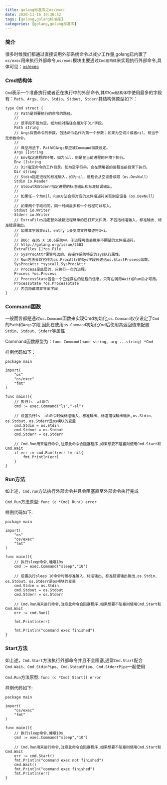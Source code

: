```yaml
---
title: golang标准库之os/exec
date: 2020-11-16 19:36:52
tags: [golang,golang标准库]
categories: [golang,golang标准库]
---
```


### 简介
很多时候我们都通过直接调用外部系统命令以减少工作量,golang已内置了`os/exec`用来执行外部命令,`os/exec`模块主要通过`Cmd结构体`来实现执行外部命令,具体可见：[os/exec](https://studygolang.com/pkgdoc)
### Cmd结构体
`Cmd`表示一个准备执行或者正在执行中的外部命令,其中`Cmd结构体`中使用最多的字段有：`Path`、`Args`、`Dir`、`Stdio`、`Stdout`、`Stderr`其结构体原型如下：

    type Cmd struct {
        // Path是将要执行的命令的路径。
        //
        // 该字段不能为空，如为相对路径会相对于Dir字段。
        Path string
        // Args保管命令的参数，包括命令名作为第一个参数；如果为空切片或者nil，相当于无参数命令。
        //
        // 典型用法下，Path和Args都应被Command函数设定。
        Args []string
        // Env指定进程的环境，如为nil，则是在当前进程的环境下执行。
        Env []string
        // Dir指定命令的工作目录。如为空字符串，会在调用者的进程当前目录下执行。
        Dir string
        // Stdin指定进程的标准输入，如为nil，进程会从空设备读取（os.DevNull）
        Stdin io.Reader
        // Stdout和Stderr指定进程的标准输出和标准错误输出。
        //
        // 如果任一个为nil，Run方法会将对应的文件描述符关联到空设备（os.DevNull）
        //
        // 如果两个字段相同，同一时间最多有一个线程可以写入。
        Stdout io.Writer
        Stderr io.Writer
        // ExtraFiles指定额外被新进程继承的已打开文件流，不包括标准输入、标准输出、标准错误输出。
        // 如果本字段非nil，entry i会变成文件描述符3+i。
        //
        // BUG: 在OS X 10.6系统中，子进程可能会继承不期望的文件描述符。
        // http://golang.org/issue/2603
        ExtraFiles []*os.File
        // SysProcAttr保管可选的、各操作系统特定的sys执行属性。
        // Run方法会将它作为os.ProcAttr的Sys字段传递给os.StartProcess函数。
        SysProcAttr *syscall.SysProcAttr
        // Process是底层的，只执行一次的进程。
        Process *os.Process
        // ProcessState包含一个已经存在的进程的信息，只有在调用Wait或Run后才可用。
        ProcessState *os.ProcessState
        // 内含隐藏或非导出字段
    }

### Command函数
一般而言都是通过`os.Command`函数来实现Cmd初始化,`os.Command`仅仅设定了`Cmd`的`Path`和`Args`字段,因此在使用`os.Command`初始化`Cmd`后使用其返回值来配置`Stdin`、`Stdout`、`Stderr`等属性

Command函数原型为：`func Command(name string, arg ...string) *Cmd`

样例代码如下：

    package main
    
    import(
        "os"
        "os/exec"
        "fmt"
    )

    func main(){
        // 执行ls -al命令
        cmd := exec.Command("ls","-al")

        // 设置执行ls -al命令时候标准输入、标准输出、标准错误输出输出,os.Stdin、os.Stdout、os.Stderr是os模块的变量
        cmd.Stdin = os.Stdin
        cmd.Stdout = os.Stdout
        cmd.Stderr = os.Stderr

        // Cmd.Run用来运行命令,注意此命令会阻塞程序,如果想要不阻塞则使用Cmd.Start和Cmd.Wait
        if err := cmd.Run();err != nil{
            fmt.Println(err)
        }
    }

### Run方法
如上述，`Cmd.run`方法执行外部命令并且会阻塞直至外部命令执行完成

`Cmd.Run`方法原型: `func (c *Cmd) Run() error`

样例代码如下:

    package main
    
    import(
        "os"
        "os/exec"
        "fmt"
    )

    func main(){
        // 执行sleep命令,睡眠10s
        cmd := exec.Command("sleep","10")

        // 设置执行sleep 10命令时候标准输入、标准输出、标准错误输出输出,os.Stdin、os.Stdout、os.Stderr是os模块的变量
        cmd.Stdin = os.Stdin
        cmd.Stdout = os.Stdout
        cmd.Stderr = os.Stderr

        // Cmd.Run用来运行命令,注意此命令会阻塞程序,如果想要不阻塞则使用Cmd.Start和Cmd.Wait
        err := cmd.Run()

        fmt.Println(err)

        fmt.Println("command exec finished")
    }

### Start方法
如上述，`Cmd.Start`方法执行外部命令并且不会阻塞,通常`Cmd.Start`配合`Cmd.Wait`、`Cmd.StdinPipe`、`Cmd.StdoutPipe`、`Cmd.StderrPipe`一起使用

`Cmd.Run`方法原型: `func (c *Cmd) Start() error`

样例代码如下:

    package main
    
    import(
        "os/exec"
        "fmt"
    )

    func main(){
        // 执行sleep命令,睡眠10s
        cmd := exec.Command("sleep","10")

        // Cmd.Run用来运行命令,注意此命令会阻塞程序,如果想要不阻塞则使用Cmd.Start和Cmd.Wait
        err := cmd.Start()
        fmt.Println("command exec not finished")
        cmd.Wait()
        fmt.Println("command exec finished")
        fmt.Println(err)
    }
